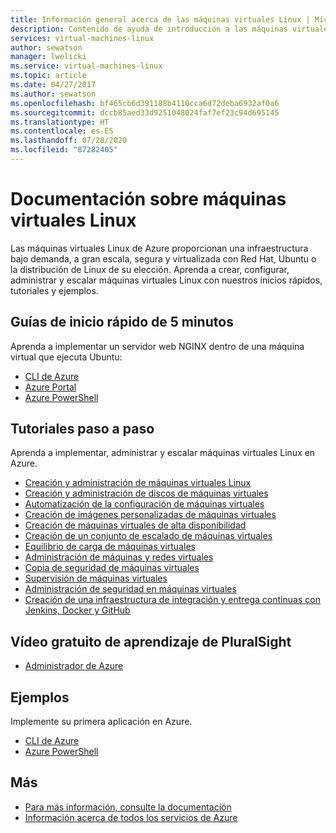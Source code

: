 ```yaml
---
title: Información general acerca de las máquinas virtuales Linux | Microsoft Docs
description: Contenido de ayuda de introducción a las máquinas virtuales Linux en Azure Portal
services: virtual-machines-linux
author: sewatson
manager: lwelicki
ms.service: virtual-machines-linux
ms.topic: article
ms.date: 04/27/2017
ms.author: sewatson
ms.openlocfilehash: bf465cb6d391188b4110cca6d72deba6932af0a6
ms.sourcegitcommit: dccb85aed33d9251048024faf7ef23c94d695145
ms.translationtype: HT
ms.contentlocale: es-ES
ms.lasthandoff: 07/28/2020
ms.locfileid: "87282405"
---
```

# <a name="linux-virtual-machines-documentation"></a>Documentación sobre máquinas virtuales Linux

Las máquinas virtuales Linux de Azure proporcionan una infraestructura bajo demanda, a gran escala, segura y virtualizada con Red Hat, Ubuntu o la distribución de Linux de su elección. Aprenda a crear, configurar, administrar y escalar máquinas virtuales Linux con nuestros inicios rápidos, tutoriales y ejemplos.

## <a name="5-minute-quickstarts"></a>Guías de inicio rápido de 5 minutos

Aprenda a implementar un servidor web NGINX dentro de una máquina virtual que ejecuta Ubuntu:

- [CLI de Azure](../../articles/virtual-machines/linux/quick-create-cli.md?toc=%2fazure%2fvirtual-machines%2flinux%2ftoc.json)
- [Azure Portal](../../articles//virtual-machines/linux/quick-create-portal.md?toc=%2fazure%2fvirtual-machines%2flinux%2ftoc.json)
- [Azure PowerShell](../../articles//virtual-machines/quick-create-powershell.md?toc=%2fazure%2fvirtual-machines%2flinux%2ftoc.json)


## <a name="step-by-step-tutorials"></a>Tutoriales paso a paso

Aprenda a implementar, administrar y escalar máquinas virtuales Linux en Azure.

- [Creación y administración de máquinas virtuales Linux](/azure/virtual-machines/linux/tutorial-manage-vm)
- [Creación y administración de discos de máquinas virtuales](/azure/virtual-machines/linux/tutorial-manage-disks)
- [Automatización de la configuración de máquinas virtuales](/azure/virtual-machines/linux/tutorial-automate-vm-deployment)
- [Creación de imágenes personalizadas de máquinas virtuales](/azure/virtual-machines/linux/tutorial-custom-images)
- [Creación de máquinas virtuales de alta disponibilidad](/azure/virtual-machines/linux/tutorial-availability-sets)
- [Creación de un conjunto de escalado de máquinas virtuales](/azure/virtual-machines/linux/tutorial-create-vmss)
- [Equilibrio de carga de máquinas virtuales](/azure/virtual-machines/linux/tutorial-load-balancer)
- [Administración de máquinas y redes virtuales](/azure/virtual-machines/linux/tutorial-virtual-network)
- [Copia de seguridad de máquinas virtuales](/azure/virtual-machines/linux/tutorial-backup-vms)
- [Supervisión de máquinas virtuales](/azure/virtual-machines/linux/tutorial-monitoring)
- [Administración de seguridad en máquinas virtuales](/azure/virtual-machines/linux/tutorial-azure-security)
- [Creación de una infraestructura de integración y entrega continuas con Jenkins, Docker y GitHub](/azure/jenkins/tutorial-jenkins-github-docker-cicd)

## <a name="free-pluralsight-video-training"></a>Vídeo gratuito de aprendizaje de PluralSight

- [Administrador de Azure](https://go.microsoft.com/fwlink/?linkid=2012827)

## <a name="samples"></a>Ejemplos 

Implemente su primera aplicación en Azure.

- [CLI de Azure](/azure/virtual-machines/virtual-machines-linux-cli-samples)
- [Azure PowerShell](/azure/virtual-machines/virtual-machines-linux-powershell-samples)

## <a name="more"></a>Más

- [Para más información, consulte la documentación](/azure/virtual-machines/linux/index)
- [Información acerca de todos los servicios de Azure](https://aka.ms/j3wr7y)